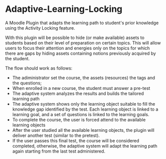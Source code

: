 # Adaptive-Learning-Locking
A Moodle Plugin that adapts the learning path to student's prior knowledge using the Activity Locking feature.

With this plugin will be possible to hide (or make available) assets to students based on their level of preparation on certain topics.
This will allow users to focus their attention and energies only on the topics for which there are gaps by hiding assets containing notions previously acquired by the student.

The flow should work as follows: 

* The adiministrator set the course, the assets (resources) the tags and the questions;
* When enrolled in a new course, the student must answer a pre-test
* The adaptive system analyzes the results and builds the tailored learning path 
* The adaptive system shows only the learning object suitable to fill the knowledge gap identified by the test. Each learning object is linked to a learning goal, and a set of questions is linked to the learning goals.
* To complete the course, the user is forced attend to the available learning objects
* After the user studied all the available learning objects, the plugin will deliver another test (similar to the pretest).
* If the user passes this final test, the course will be considered completed, otherwise, the adaptive system will adapt the learning path again starting from the last test administered.
